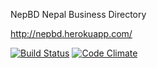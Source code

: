 NepBD
Nepal Business Directory

http://nepbd.herokuapp.com/

[![Build Status](https://travis-ci.org/newa34/nepBD.png)](https://travis-ci.org/newa34/nepBD)
[![Code Climate](https://codeclimate.com/github/newa34/nepBD.png)](https://codeclimate.com/github/newa34/nepBD)
